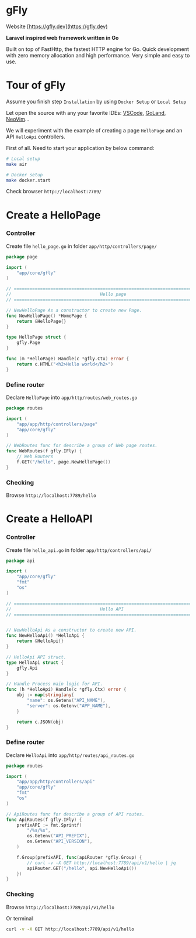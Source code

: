 # gFly

Website [https://gfly.dev](https://gfly.dev)

**Laravel inspired web framework written in Go**

Built on top of FastHttp, the fastest HTTP engine for Go. Quick development with zero memory allocation and high performance. Very simple and easy to use.

# Tour of gFly

Assume you finish step `Installation` by using `Docker Setup` or `Local Setup`

Let open the source with any your favorite IDEs: [VSCode](https://code.visualstudio.com/), [GoLand](https://www.jetbrains.com/go/), [NeoVim](https://neovim.io/)...

We will experiment with the example of creating a page `HelloPage` and an API `HelloApi` controllers.

First of all. Need to start your application by below command:

```bash
# Local setup
make air
```

```bash
# Docker setup
make docker.start
```

Check browser `http://localhost:7789/`

# Create a HelloPage

### Controller

Create file `hello_page.go` in folder `app/http/controllers/page/`

```go
package page

import (
    "app/core/gfly"
)

// ===============================================================================
//                                  Hello page
// ===============================================================================

// NewHelloPage As a constructor to create new Page.
func NewHelloPage() *HomePage {
    return &HelloPage{}
}

type HelloPage struct {
    gfly.Page
}

func (m *HelloPage) Handle(c *gfly.Ctx) error {
    return c.HTML("<h2>Hello world</h2>")
}
```

### Define router

Declare `HelloPage` into `app/http/routes/web_routes.go`

```go
package routes

import (
    "app/app/http/controllers/page"
    "app/core/gfly"
)

// WebRoutes func for describe a group of Web page routes.
func WebRoutes(f gfly.IFly) {
    // Web Routers
    f.GET("/hello", page.NewHelloPage())
}

```

### Checking

Browse `http://localhost:7789/hello`

# Create a HelloAPI


### Controller

Create file `hello_api.go` in folder `app/http/controllers/api/`

```go
package api

import (
	"app/core/gfly"
	"fmt"
	"os"
)

// ===============================================================================
//                                  Hello API
// ===============================================================================


// NewHelloApi As a constructor to create new API.
func NewHelloApi() *HelloApi {
	return &HelloApi{}
}

// HelloApi API struct.
type HelloApi struct {
	gfly.Api
}

// Handle Process main logic for API.
func (h *HelloApi) Handle(c *gfly.Ctx) error {
	obj := map[string]any{
		"name": os.Getenv("API_NAME"),
		"server": os.Getenv("APP_NAME"),
	}

	return c.JSON(obj)
}
```

### Define router

Declare `HelloApi` into `app/http/routes/api_routes.go`

```go
package routes

import (
	"app/app/http/controllers/api"
	"app/core/gfly"
	"fmt"
	"os"
)

// ApiRoutes func for describe a group of API routes.
func ApiRoutes(f gfly.IFly) {
	prefixAPI := fmt.Sprintf(
		"/%s/%s",
		os.Getenv("API_PREFIX"),
		os.Getenv("API_VERSION"),
	)

	f.Group(prefixAPI, func(apiRouter *gfly.Group) {
		// curl -v -X GET http://localhost:7789/api/v1/hello | jq
		apiRouter.GET("/hello", api.NewHelloApi())
	})
}
```

### Checking

Browse `http://localhost:7789/api/v1/hello`

Or terminal
```bash
curl -v -X GET http://localhost:7789/api/v1/hello
```
